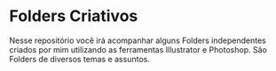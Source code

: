 # Folders Criativos
Nesse repositório você irá acompanhar alguns Folders independentes criados por mim utilizando as ferramentas Illustrator e Photoshop. São Folders de diversos temas e assuntos.
